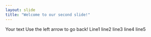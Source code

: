 ```yaml
---
layout: slide
title: "Welcome to our second slide!"
---
```

Your text
Use the left arrow to go back!
Line1
line2
line3
line4
line5
